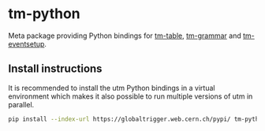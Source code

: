 # tm-python

Meta package providing Python bindings for
[tm-table](https://github.com/cms-l1-globaltrigger/tm-table),
[tm-grammar](https://github.com/cms-l1-globaltrigger/tm-grammar) and
[tm-eventsetup](https://github.com/cms-l1-globaltrigger/tm-eventsetup).

## Install instructions

It is recommended to install the utm Python bindings in a virtual environment
which makes it also possible to run multiple versions of utm in parallel.

```bash
pip install --index-url https://globaltrigger.web.cern.ch/pypi/ tm-python==0.12.0
```
